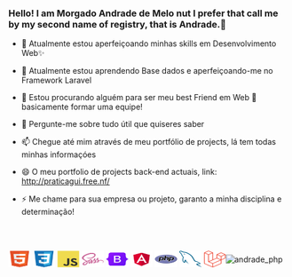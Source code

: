 ### Hello! I am Morgado Andrade de Melo nut I prefer that call me by my second name of registry, that is Andrade.👋 

- 🔭 Atualmente estou aperfeiçoando minhas skills em Desenvolvimento Web✨
- 🌱 Atualmente estou aprendendo Base dados e aperfeiçoando-me no Framework Laravel
- 🤔 Estou procurando alguém para ser meu best Friend em Web 👯 basicamente formar uma equipe!
- 💬 Pergunte-me sobre tudo útil que quiseres saber
- 📫 Chegue até mim através de meu portfólio de projects, lá tem todas minhas informaçóes
- 😄 O meu portfolio de projects back-end actuais, link: http://praticagui.free.nf/
- ⚡ Me chame para sua empresa ou projeto, garanto a minha disciplina e determinação!
  
  <br><br>
 <div>
     <img align="center" alt="andrade_html5" height="30" width="40" src="https://raw.githubusercontent.com/devicons/devicon/master/icons/html5/html5-original.svg">
    <img align="center" alt="andrade_css3" height="30" width="40" src="https://raw.githubusercontent.com/devicons/devicon/master/icons/css3/css3-original.svg">
    <img align="center" alt="andrade_javascript" height="30" width="40" src="https://raw.githubusercontent.com/devicons/devicon/master/icons/javascript/javascript-original.svg">
     <img align="center" alt="andrade_sass" height="30" width="40" src="https://raw.githubusercontent.com/devicons/devicon/master/icons/sass/sass-original.svg">
     <img align="center" alt="andrade_bootstrap" height="30" width="40" src="https://raw.githubusercontent.com/devicons/devicon/master/icons/bootstrap/bootstrap-original.svg">
    <img align="center" alt="andrade_angular" height="30" width="40" src="https://raw.githubusercontent.com/devicons/devicon/master/icons/angular/angular-original.svg">
    <img align="center" alt="andrade_php" height="30" width="40" src="https://raw.githubusercontent.com/devicons/devicon/master/icons/php/php-original.svg">
    <img align="center" alt="andrade_mysql" height="30" width="40" src="https://raw.githubusercontent.com/devicons/devicon/master/icons/mysql/mysql-original.svg">
    <img align="center" alt="andrade_php" height="30" width="40" src="https://raw.githubusercontent.com/devicons/devicon/master/icons/laravel/laravel-original.svg"><img align="center" alt="andrade_php" height="30" width="40" src="[https://images.app.goo.gl/nrQuJ5UhFUArVvGX7](https://cdn-icons-png.flaticon.com/512/5309/5309804.png)https://cdn-icons-png.flaticon.com/512/5309/5309804.png">
</div>
